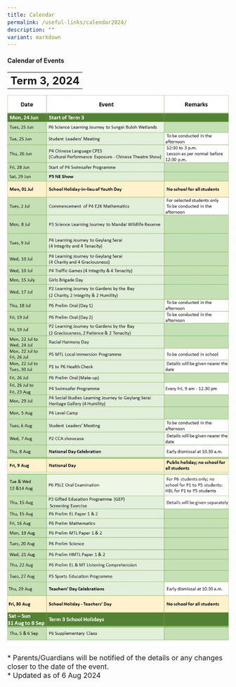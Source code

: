 ```yaml
---
title: Calendar
permalink: /useful-links/calendar2024/
description: ""
variant: markdown
---
```

#### **Calendar of Events**

<table>
	<tbody><tr>
		<th><font size="5">  
     Term 3, 2024
 </font></th>
</tr>
</tbody></table>

![](/images/Calendar%202024/Term_3_Final_01_v3.jpg)
![](/images/Calendar%202024/Term_3_Final_02_v3.jpg)
		
<font size="3">  
      * Parents/Guardians will be notified of the details or any changes closer to the date of the event.
</font><font size="3"><br>
</font><font size="3">
			* Updated as of 6 Aug 2024
</font><table>
	<tbody>
		<tr>
		</tr><tr></tr>
</tbody></table>